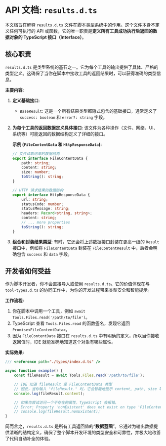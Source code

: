 # API 文档: `results.d.ts`

本文档旨在解释 `results.d.ts` 文件在脚本类型系统中的作用。这个文件本身不定义任何可执行的 API 或函数，它的唯一职责是**定义所有工具成功执行后返回的数据对象的 TypeScript 接口（Interface）**。

## 核心职责

`results.d.ts` 是类型系统的基石之一。它为每个工具的输出提供了具体、严格的类型定义。这确保了当你在脚本中接收工具的返回结果时，可以获得准确的类型信息。

**主要内容:**

1.  **定义基础接口**:
    -   `BaseResult`: 这是一个所有结果类型都隐式包含的基础接口，通常定义了 `success: boolean` 和 `error?: string` 字段。

2.  **为每个工具的返回数据定义具体接口**:
    该文件为各种操作（文件、网络、UI、系统等）可能返回的数据结构定义了详细的接口。

    **示例 (`FileContentData` 和 `HttpResponseData`):**
    ```typescript
    // 文件读取结果的数据结构
    export interface FileContentData {
        path: string;
        content: string;
        size: number;
        toString(): string;
    }

    // HTTP 请求结果的数据结构
    export interface HttpResponseData {
        url: string;
        statusCode: number;
        statusMessage: string;
        headers: Record<string, string>;
        content: string;
        // ... more properties
        toString(): string;
    }
    ```

3.  **组合和封装结果类型**:
    有时，它还会将上述数据接口封装在更高一级的 `Result` 接口中，例如将 `FileContentData` 封装在 `FileContentResult` 中，后者会明确包含 `success` 和 `data` 字段。

## 开发者如何受益

作为脚本开发者，你不会直接导入或使用 `results.d.ts`。它的价值体现在与 `tool-types.d.ts` 的协同工作中，为你的开发过程带来类型安全和智能提示。

**工作流程:**

1.  你在脚本中调用一个工具，例如 `await Tools.Files.read('/path/to/file')`。
2.  TypeScript 查看 `Tools.Files.read` 的函数签名，发现它返回 `Promise<FileContentData>`。
3.  因为 `FileContentData` 接口在 `results.d.ts` 中有明确的定义，所以当你接收返回值时，IDE 就能准确地知道这个对象有哪些属性。

**实际效果:**

```typescript
/// <reference path="./types/index.d.ts" />

async function example() {
    const fileResult = await Tools.Files.read('/path/to/file');

    // IDE 知道 fileResult 是 FileContentData 类型
    // 因此，当你输入 "fileResult." 时，它会智能地提示 content, path, size 等属性。
    console.log(fileResult.content);

    // 如果你尝试访问一个不存在的属性，TypeScript 会报错。
    // Error: Property 'nonExistent' does not exist on type 'FileContentData'.
    // console.log(fileResult.nonExistent);
}
```

简而言之，`results.d.ts` 是所有工具返回值的“**数据蓝图**”。它通过为输出数据提供清晰的结构定义，确保了整个脚本开发环境的类型安全和可靠性，并极大地改善了代码自动补全的体验。 